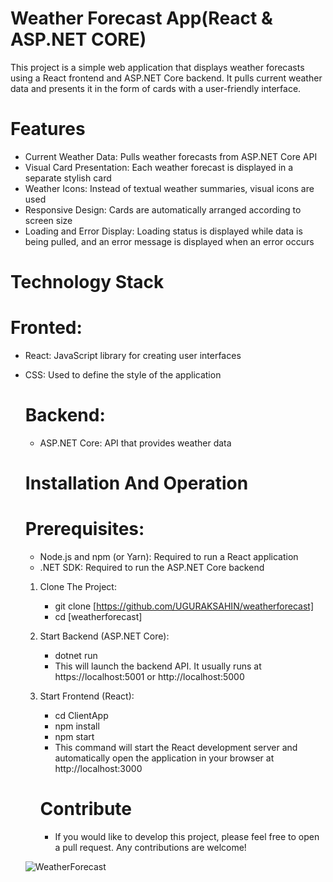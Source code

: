 # Weather Forecast App(React & ASP.NET CORE)
This project is a simple web application that displays weather forecasts using a React frontend and ASP.NET Core backend. It pulls current weather data and presents it in the form of cards with a user-friendly interface.

# Features

- Current Weather Data: Pulls weather forecasts from ASP.NET Core API
- Visual Card Presentation: Each weather forecast is displayed in a separate stylish card
- Weather Icons: Instead of textual weather summaries, visual icons are used
- Responsive Design: Cards are automatically arranged according to screen size
- Loading and Error Display: Loading status is displayed while data is being pulled, and an error message is displayed when an error occurs

# Technology Stack

# Fronted:

- React: JavaScript library for creating user interfaces
- CSS: Used to define the style of the application

  # Backend:

  - ASP.NET Core: API that provides weather data
 
  # Installation And Operation

  # Prerequisites:

  - Node.js and npm (or Yarn): Required to run a React application
  - .NET SDK: Required to run the ASP.NET Core backend
 
  1. Clone The Project:
     
     - git clone [https://github.com/UGURAKSAHIN/weatherforecast]
     - cd [weatherforecast]
  
  2. Start Backend (ASP.NET Core):
     
     - dotnet run
     - This will launch the backend API. It usually runs at https://localhost:5001 or http://localhost:5000
       
  3. Start Frontend (React):
     - cd ClientApp 
     - npm install 
     - npm start
     - This command will start the React development server and automatically open the application in your browser at http://localhost:3000
    
     # Contribute

     - If you would like to develop this project, please feel free to open a pull request. Any contributions are welcome!
    
  ![WeatherForecast](https://github.com/user-attachments/assets/27d2d7fc-6bf8-400b-a31a-c744637dadd9)

